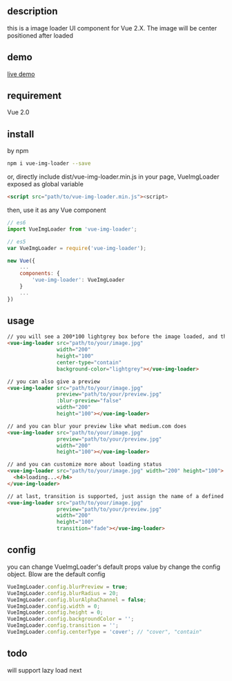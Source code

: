 ## description

this is a image loader UI component for Vue 2.X. The image will be center positioned after loaded

## demo

[live demo][1]

## requirement

Vue 2.0

## install

by npm

```bash
npm i vue-img-loader --save
```

or, directly include dist/vue-img-loader.min.js in your page, VueImgLoader exposed as global variable

```html
<script src="path/to/vue-img-loader.min.js"><script>
```

then, use it as any Vue component

```js
// es6
import VueImgLoader from 'vue-img-loader';

// es5
var VueImgLoader = require('vue-img-loader');

new Vue({
    ...
    components: {
        'vue-img-loader': VueImgLoader
    }
    ...
})
```

## usage

```html
// you will see a 200*100 lightgrey box before the image loaded, and the loaded image will be displayed in the same size
<vue-img-loader src="path/to/your/image.jpg"
                width="200"
                height="100"
                center-type="contain"
                background-color="lightgrey"></vue-img-loader>

// you can also give a preview
<vue-img-loader src="path/to/your/image.jpg"
                preview="path/to/your/preview.jpg"
                :blur-preview="false"
                width="200"
                height="100"></vue-img-loader>

// and you can blur your preview like what medium.com does
<vue-img-loader src="path/to/your/image.jpg"
                preview="path/to/your/preview.jpg"
                width="200"
                height="100"></vue-img-loader>

// and you can customize more about loading status
<vue-img-loader src="path/to/your/image.jpg" width="200" height="100">
  <h4>loading...</h4>
</vue-img-loader>

// at last, transition is supported, just assign the name of a defined vue transition
<vue-img-loader src="path/to/your/image.jpg"
                preview="path/to/your/preview.jpg"
                width="200"
                height="100"
                transition="fade"></vue-img-loader>
```

## config

you can change VueImgLoader's default props value by change the config object. Blow are the default config

```js
VueImgLoader.config.blurPreview = true;
VueImgLoader.config.blurRadius = 20;
VueImgLoader.config.blurAlphaChannel = false;
VueImgLoader.config.width = 0;
VueImgLoader.config.height = 0;
VueImgLoader.config.backgroundColor = '';
VueImgLoader.config.transition = '';
VueImgLoader.config.centerType = 'cover'; // "cover", "contain"
```

## todo

will support lazy load next



[1]: http://jackgit.github.io/vue-img-loader/index.html
